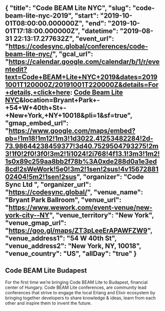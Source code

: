 {
  "title": "Code BEAM Lite NYC",
  "slug": "code-beam-lite-nyc-2019",
  "start": "2019-10-01T08:00:00.000000Z",
  "end": "2019-10-01T17:18:00.000000Z",
  "datetime": "2019-08-31 22:13:17.277632Z",
  "event_url": "https://codesync.global/conferences/code-beam-lite-nyc/",
  "gcal_url": "https://calendar.google.com/calendar/b/1/r/eventedit?text=Code+BEAM+Lite+NYC+2019&dates=20191001T120000Z/20191001T220000Z&details=For+details,+click+here: <a href='https://codesync.global/conferences/code-beam-lite-nyc/'>Code Beam Lite NYC</a>&location=Bryant+Park+-+54+W+40th+St+-+New+York,+NY+10018&pli=1&sf=true",
  "gmap_embed_url": "https://www.google.com/maps/embed?pb=!1m18!1m12!1m3!1d3022.41253482284!2d-73.98644238459377!3d40.7529504793275!2m3!1f0!2f0!3f0!3m2!1i1024!2i768!4f13.1!3m3!1m2!1s0x89c259aa8bb2f78b%3A0xde288d0a1e3ed8cd!2sWeWork!5e0!3m2!1sen!2sus!4v1567288102404!5m2!1sen!2sus",
  "organizer": "Code Sync Ltd ",
  "organizer_url": "https://codesync.global/",
  "venue_name": "Bryant Park Ballroom",
  "venue_url": "https://www.wework.com/event-venue/new-york-city--NY",
  "venue_territory": "New York",
  "venue_gmap_url": "https://goo.gl/maps/ZT3pLeeErAPAWFZW9",
  "venue_address1": "54 W 40th St",
  "venue_address2": "New York, NY, 10018",
  "venue_country":  "US",
  "allDay": "true"
}
---
Code BEAM Lite Budapest
---
For the first time we’re bringing Code BEAM Lite to Budapest, financial center of Hungary. Code BEAM Lite conferences, are community lead conferences that strive to engage the local Erlang and Elixir ecosystem by bringing together developers to share knowledge & ideas, learn from each other and inspire them to invent the future.
